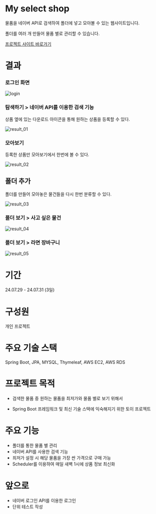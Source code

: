 # My select shop

물품을 네이버 API로 검색하여 폴더에 넣고 모아볼 수 있는 웹사이트입니다.

폴더를 여러 개 만들어 물품 별로 관리할 수 있습니다.

[프로젝트 사이트 바로가기](http://43.203.251.13/)

# 결과

### 로그인 화면

![login](/assets/login.png)

### 탐색하기 > 네이버 API를 이용한 검색 기능

상품 옆에 있는 다운로드 아이콘을 통해 원하는 상품을 등록할 수 있다.

![result_01](/assets/result_01.png)

### 모아보기

등록한 상품만 모아보기에서 한번에 볼 수 있다.

![result_02](/assets/result_02.png)

## 폴더 추가

폴더를 만들어 모아놓은 물건들을 다시 한번 분류할 수 있다.

![result_03](/assets/result_03.png)

### 폴더 보기 > 사고 싶은 물건

![result_04](/assets/result_04.png)

### 폴더 보기 > 라면 장바구니

![result_05](/assets/result_05.png)

# 기간

24.07.29 - 24.07.31 (3일)

# 구성원

개인 프로젝트

# 주요 기술 스택

Spring Boot, JPA, MYSQL, Thymeleaf, AWS EC2, AWS RDS

# 프로젝트 목적

- 검색한 물품 중 원하는 물품을 최저가와 물품 별로 보기 위해서 

- Spring Boot 프레임워크 및 최신 기술 스택에 익숙해지기 위한 토이 프로젝트

# 주요 기능

- 폴더를 통한 물품 별 관리
- 네이버 API를 사용한 검색 기능
- 죄저가 설정 시 해당 물품을 가장 싼 가격으로 구매 가능
- Scheduler를 이용하여 매일 새벽 1시에 상품 정보 최신화

# 앞으로

- 네이버 로그인 API를 이용한 로그인
- 단위 테스트 작성
